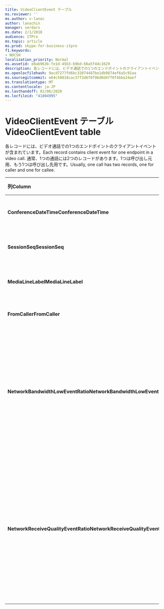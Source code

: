 ```yaml
---
title: VideoClientEvent テーブル
ms.reviewer: ''
ms.author: v-lanac
author: lanachin
manager: serdars
ms.date: 2/1/2018
audience: ITPro
ms.topic: article
ms.prod: skype-for-business-itpro
f1.keywords:
- NOCSH
localization_priority: Normal
ms.assetid: e8ab963b-fe1d-45b3-b9bd-66a5f44c1629
description: 各レコードには、ビデオ通話での1つのエンドポイントのクライアントイベントが含まれています。 通常、1つの通話には2つのレコードがあります。1つは呼び出し元用、もう1つは呼び出し先用です。
ms.openlocfilehash: 9acd7277fd6bc32074487be1db9874ef6a5c91aa
ms.sourcegitcommit: e64c50818cac37f3d6f0f96d0d4ff0f4bba24aef
ms.translationtype: MT
ms.contentlocale: ja-JP
ms.lasthandoff: 02/06/2020
ms.locfileid: "41804995"
---
```

# <a name="videoclientevent-table"></a><span data-ttu-id="c8f7b-104">VideoClientEvent テーブル</span><span class="sxs-lookup"><span data-stu-id="c8f7b-104">VideoClientEvent table</span></span>
 
<span data-ttu-id="c8f7b-105">各レコードには、ビデオ通話での1つのエンドポイントのクライアントイベントが含まれています。</span><span class="sxs-lookup"><span data-stu-id="c8f7b-105">Each record contains client event for one endpoint in a video call.</span></span> <span data-ttu-id="c8f7b-106">通常、1つの通話には2つのレコードがあります。1つは呼び出し元用、もう1つは呼び出し先用です。</span><span class="sxs-lookup"><span data-stu-id="c8f7b-106">Usually, one call has two records, one for caller and one for callee.</span></span>
  
|<span data-ttu-id="c8f7b-107">**列**</span><span class="sxs-lookup"><span data-stu-id="c8f7b-107">**Column**</span></span>|<span data-ttu-id="c8f7b-108">**データ型**</span><span class="sxs-lookup"><span data-stu-id="c8f7b-108">**Data Type**</span></span>|<span data-ttu-id="c8f7b-109">**キー/インデックス**</span><span class="sxs-lookup"><span data-stu-id="c8f7b-109">**Key/Index**</span></span>|<span data-ttu-id="c8f7b-110">**詳細**</span><span class="sxs-lookup"><span data-stu-id="c8f7b-110">**Details**</span></span>|
|:-----|:-----|:-----|:-----|
|<span data-ttu-id="c8f7b-111">**ConferenceDateTime**</span><span class="sxs-lookup"><span data-stu-id="c8f7b-111">**ConferenceDateTime**</span></span> <br/> |<span data-ttu-id="c8f7b-112">datetime</span><span class="sxs-lookup"><span data-stu-id="c8f7b-112">datetime</span></span>  <br/> |<span data-ttu-id="c8f7b-113">Primary</span><span class="sxs-lookup"><span data-stu-id="c8f7b-113">Primary</span></span>  <br/> |<span data-ttu-id="c8f7b-114">[MediaLine テーブル](medialine-0.md)から参照されます。</span><span class="sxs-lookup"><span data-stu-id="c8f7b-114">Referenced from the [MediaLine table](medialine-0.md).</span></span>  <br/> |
|<span data-ttu-id="c8f7b-115">**SessionSeq**</span><span class="sxs-lookup"><span data-stu-id="c8f7b-115">**SessionSeq**</span></span> <br/> |<span data-ttu-id="c8f7b-116">int</span><span class="sxs-lookup"><span data-stu-id="c8f7b-116">int</span></span>  <br/> |<span data-ttu-id="c8f7b-117">Primary</span><span class="sxs-lookup"><span data-stu-id="c8f7b-117">Primary</span></span>  <br/> |<span data-ttu-id="c8f7b-118">[MediaLine テーブル](medialine-0.md)から参照されます。</span><span class="sxs-lookup"><span data-stu-id="c8f7b-118">Referenced from the [MediaLine table](medialine-0.md).</span></span>  <br/> |
|<span data-ttu-id="c8f7b-119">**MediaLineLabel**</span><span class="sxs-lookup"><span data-stu-id="c8f7b-119">**MediaLineLabel**</span></span> <br/> |<span data-ttu-id="c8f7b-120">tinyint</span><span class="sxs-lookup"><span data-stu-id="c8f7b-120">tinyint</span></span>  <br/> |<span data-ttu-id="c8f7b-121">Primary</span><span class="sxs-lookup"><span data-stu-id="c8f7b-121">Primary</span></span>  <br/> |<span data-ttu-id="c8f7b-122">[MediaLine テーブル](medialine-0.md)から参照されます。</span><span class="sxs-lookup"><span data-stu-id="c8f7b-122">Referenced from the [MediaLine table](medialine-0.md).</span></span>  <br/> |
|<span data-ttu-id="c8f7b-123">**FromCaller**</span><span class="sxs-lookup"><span data-stu-id="c8f7b-123">**FromCaller**</span></span> <br/> |<span data-ttu-id="c8f7b-124">bit</span><span class="sxs-lookup"><span data-stu-id="c8f7b-124">bit</span></span>  <br/> |<span data-ttu-id="c8f7b-125">Primary</span><span class="sxs-lookup"><span data-stu-id="c8f7b-125">Primary</span></span>  <br/> |<span data-ttu-id="c8f7b-126">0: 呼び出し先のデータ</span><span class="sxs-lookup"><span data-stu-id="c8f7b-126">0: Callee's data</span></span>  <br/> <span data-ttu-id="c8f7b-127">1: 発信者のデータ</span><span class="sxs-lookup"><span data-stu-id="c8f7b-127">1: Caller's data</span></span>  <br/> |
|<span data-ttu-id="c8f7b-128">**NetworkBandwidthLowEventRatio**</span><span class="sxs-lookup"><span data-stu-id="c8f7b-128">**NetworkBandwidthLowEventRatio**</span></span> <br/> || <br/> |<span data-ttu-id="c8f7b-129">セッションのパーセンテージ低帯域幅イベントが ' Bad ' 状態に対して発生しました。</span><span class="sxs-lookup"><span data-stu-id="c8f7b-129">Percentage of session the LowBandwidth event was fired for 'Bad' state.</span></span> <span data-ttu-id="c8f7b-130">利用可能な音声エクスペリエンスを実現するには、利用可能な帯域幅が不足しています。</span><span class="sxs-lookup"><span data-stu-id="c8f7b-130">The available bandwidth is insufficient for an acceptable voice experience.</span></span>  <br/> |
|<span data-ttu-id="c8f7b-131">**NetworkReceiveQualityEventRatio**</span><span class="sxs-lookup"><span data-stu-id="c8f7b-131">**NetworkReceiveQualityEventRatio**</span></span> <br/> || <br/> |<span data-ttu-id="c8f7b-132">セッションのパーセンテージ ReceiveSendQuality イベントが ' Bad ' 状態で発生しました。</span><span class="sxs-lookup"><span data-stu-id="c8f7b-132">Percentage of session the ReceiveSendQuality event was fired for 'Bad' state.</span></span>  <br/> <span data-ttu-id="c8f7b-133">ネットワーク品質は、ジッタまたはパケット損失の観点では深刻であり、受信中のオーディオの品質に影響します。</span><span class="sxs-lookup"><span data-stu-id="c8f7b-133">Network quality in terms of jitter or packet loss is severe and impacts the quality of audio being received.</span></span>  <br/> |
   

